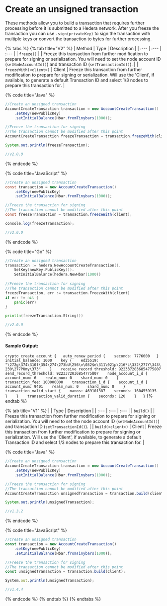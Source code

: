 # Create an unsigned transaction

These methods allow you to build a transaction that requires further processing before it is submitted to a Hedera network. After you freeze the transaction you can use `.sign(privateKey)` to sign the transaction with multiple keys or convert the transaction to bytes for further processing.

{% tabs %}
{% tab title="V2" %}
| Method | Type | Description |
| :--- | :--- | :--- |
| `freeze()` |  | Freeze this transaction from further modification to prepare for signing or serialization. You will need to set the node account ID \(`setNodeAccountId()`\) and transaction ID \(`setTransactionId()`\). |
| `freezeWith(<client>)` | Client | Freeze this transaction from further modification to prepare for signing or serialization. Will use the 'Client', if available, to generate a default Transaction ID and select 1/3 nodes to prepare this transaction for. |

{% code title="Java" %}
```java
//Create an unsigned transaction 
AccountCreateTransaction transaction = new AccountCreateTransaction()
    .setKey(newPublicKey)
    .setInitialBalance(Hbar.fromTinybars(1000));

//Freeze the transaction for signing
//The transaction cannot be modified after this point
AccountCreateTransaction freezeTransaction = transaction.freezeWith(client);

System.out.println(freezeTransaction);

//v2.0.0
```
{% endcode %}

{% code title="JavaScript" %}
```java
//Create an unsigned transaction 
const transaction = new AccountCreateTransaction()
    .setKey(newPublicKey)
    .setInitialBalance(Hbar.fromTinybars(1000));

//Freeze the transaction for signing
//The transaction cannot be modified after this point
const freezeTransaction = transaction.freezeWith(client);

console.log(freezeTransaction);

//v2.0.0
```
{% endcode %}

{% code title="Go" %}
```go
//Create an unsigned transaction 
transaction := hedera.NewAccountCreateTransaction().
    SetKey(newKey.PublicKey()).
    SetInitialBalance(hedera.NewHbar(1000))
    
//Freeze the transaction for signing
//The transaction cannot be modified after this point
freezeTransaction, err := transaction.FreezeWith(client)
if err != nil {
	panic(err)
}

println(freezeTransaction.String())

//v2.0.0
```
{% endcode %}

#### Sample Output:

`crypto_create_account {  
      auto_renew_period {   
          seconds: 7776000  
      }   
     initial_balance: 1000   
     key {   
          ed25519:        "\272g\374\310f\354\274\273bU\256\v\032$e\311\021p\216*L\332\277Y\343\230\277PUmy\373"   
     }   
     receive_record_threshold: 9223372036854775807   
     send_record_threshold: 9223372036854775807   
     node_account_i_d {  
           account_num: 6   
           realm_num: 0   
           shard_num: 0   
     }   
     transaction_fee: 100000000   
    transaction_i_d {   
          account_i_d {   
               account_num: 9401   
               realm_num: 0   
               shard_num: 0   
          }   
          transaction_valid_start {   
               nanos: 469101387   
               seconds: 1604559135   
          }   
     }   
     transaction_valid_duration {   
          seconds: 120   
     }  
}`
{% endtab %}

{% tab title="V1" %}
|  | Type | Description |
| :--- | :--- | :--- |
| `build()` |  | Freeze this transaction from further modification to prepare for signing or serialization. You will need to set the node account ID \(`setNodeAccountId()`\) and transaction ID \(`setTransactionId()`\). |
| `build(<client>)` | Client | Freeze this transaction from further modification to prepare for signing or serialization. Will use the 'Client', if available, to generate a default Transaction ID and select 1/3 nodes to prepare this transaction for. |

{% code title="Java" %}
```java
//Create an unsigned transaction 
AccountCreateTransaction transaction = new AccountCreateTransaction()
    .setKey(newPublicKey)
    .setInitialBalance(Hbar.fromTinybars(1000));

//Freeze the transaction for signing
//The transaction cannot be modified after this point
AccountCreateTransaction unsignedTransaction = transaction.build(client);

System.out.println(unsignedTransaction);

//v1.3.2
```
{% endcode %}

{% code title="JavaScript" %}
```javascript
//Create an unsigned transaction 
const transaction = new AccountCreateTransaction()
    .setKey(newPublicKey)
    .setInitialBalance(Hbar.fromTinybars(1000));

//Freeze the transaction for signing
//The transaction cannot be modified after this point
const unsignedTransaction = transaction.build(client);

System.out.println(unsignedTransaction);

//v1.4.4
```
{% endcode %}
{% endtab %}
{% endtabs %}

## 

